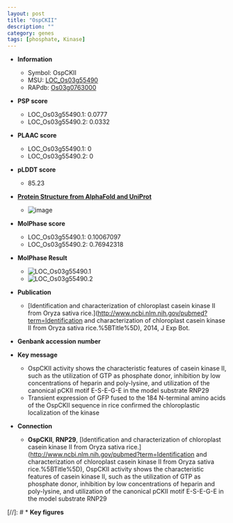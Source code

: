 ```yaml
---
layout: post
title: "OspCKII"
description: ""
category: genes
tags: [phosphate, Kinase]
---
```


* **Information**  
    + Symbol: OspCKII  
    + MSU: [LOC_Os03g55490](http://rice.plantbiology.msu.edu/cgi-bin/ORF_infopage.cgi?orf=LOC_Os03g55490)  
    + RAPdb: [Os03g0763000](http://rapdb.dna.affrc.go.jp/viewer/gbrowse_details/irgsp1?name=Os03g0763000)  

* **PSP score**  
    + LOC_Os03g55490.1: 0.0777 
    + LOC_Os03g55490.2: 0.0332 

* **PLAAC score**  
    + LOC_Os03g55490.1: 0 
    + LOC_Os03g55490.2: 0 

* **pLDDT score**
    + 85.23

* **[Protein Structure from AlphaFold and UniProt](https://www.uniprot.org/uniprotkb/Q8W5G9/entry#structure)**
    + ![image](https://ricepsp.github.io/images/Q8/AF-Q8W5G9-F1.png)

* **MolPhase score**
    + LOC_Os03g55490.1: 0.10067097
    + LOC_Os03g55490.2: 0.76942318

* **MolPhase Result**
    + ![LOC_Os03g55490.1](https://304243504.github.io/Pictures/LOC_Os03g/LOC_Os03g55490.1.png)
    + ![LOC_Os03g55490.2](https://304243504.github.io/Pictures/LOC_Os03g/LOC_Os03g55490.2.png)

* **Publication**  
    + [Identification and characterization of chloroplast casein kinase II from Oryza sativa rice.](http://www.ncbi.nlm.nih.gov/pubmed?term=Identification and characterization of chloroplast casein kinase II from Oryza sativa rice.%5BTitle%5D), 2014, J Exp Bot.

* **Genbank accession number**  

* **Key message**  
    + OspCKII activity shows the characteristic features of casein kinase II, such as the utilization of GTP as phosphate donor, inhibition by low concentrations of heparin and poly-lysine, and utilization of the canonical pCKII motif E-S-E-G-E in the model substrate RNP29
    + Transient expression of GFP fused to the 184 N-terminal amino acids of the OspCKII sequence in rice confirmed the chloroplastic localization of the kinase

* **Connection**  
    + __OspCKII__, __RNP29__, [Identification and characterization of chloroplast casein kinase II from Oryza sativa rice.](http://www.ncbi.nlm.nih.gov/pubmed?term=Identification and characterization of chloroplast casein kinase II from Oryza sativa rice.%5BTitle%5D), OspCKII activity shows the characteristic features of casein kinase II, such as the utilization of GTP as phosphate donor, inhibition by low concentrations of heparin and poly-lysine, and utilization of the canonical pCKII motif E-S-E-G-E in the model substrate RNP29

[//]: # * **Key figures**  


